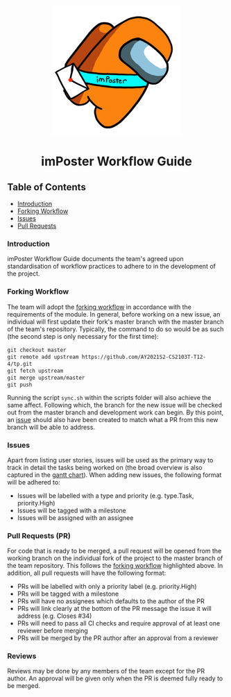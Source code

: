 <p align="center">
  <img src="images/imPoster.png" width="300px" />
  <h1 align="center">imPoster Workflow Guide</h1>
</p>

## Table of Contents

- [Introduction](#introduction)
- [Forking Workflow](#forking-workflow)
- [Issues](#issues)
- [Pull Requests](#pull-requests-pr)

### Introduction

imPoster Workflow Guide documents the team's agreed upon standardisation of
workflow practices to adhere to in the development of the project.

### Forking Workflow

The team will adopt the
[forking workflow](https://nus-cs2103-ay2021s2.github.io/website/schedule/week7/topics.html#w7-7-project-mgt-workflows)
in accordance with the requirements of the module. In general, before working on
a new issue, an individual will first update their fork's master branch with the
master branch of the team's repository. Typically, the command to do so would be
as such (the second step is only necessary for the first time):

```
git checkout master
git remote add upstream https://github.com/AY2021S2-CS2103T-T12-4/tp.git
git fetch upstream
git merge upstream/master
git push
```

Running the script `sync.sh` within the scripts folder will also achieve the
same affect. Following which, the branch for the new issue will be checked out
from the master branch and development work can begin. By this point, an
[issue](#issues) should also have been created to match what a PR from this new
branch will be able to address.

### Issues

Apart from listing user stories, issues will be used as the primary way to track
in detail the tasks being worked on (the broad overview is also captured in the
[gantt chart](https://docs.google.com/spreadsheets/d/10HzmFh2pCHIu-8VpJSCRy0jzpVehnYpm/edit#gid=577662797)).
When adding new issues, the following format will be adhered to:

- Issues will be labelled with a type and priority (e.g. type.Task,
  priority.High)
- Issues will be tagged with a milestone
- Issues will be assigned with an assignee

### Pull Requests (PR)

For code that is ready to be merged, a pull request will be opened from the
working branch on the individual fork of the project to the master branch of the
team repository. This follows the [forking workflow](#forking-workflow)
highlighted above. In addition, all pull requests will have the following
format:

- PRs will be labelled with only a priority label (e.g. priority.High)
- PRs will be tagged with a milestone
- PRs will have no assignees which defaults to the author of the PR
- PRs will link clearly at the bottom of the PR message the issue it will
  address (e.g. Closes #34)
- PRs will need to pass all CI checks and require approval of at least one
  reviewer before merging
- PRs will be merged by the PR author after an approval from a reviewer

### Reviews

Reviews may be done by any members of the team except for the PR author. An
approval will be given only when the PR is deemed fully ready to be merged.
